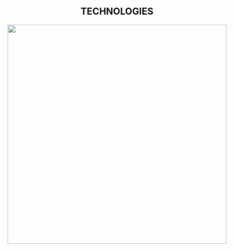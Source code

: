 

<!--Languages and Tools Section-->       
<h2 align="center">TECHNOLOGIES</h2> 
<p align="center">
<img width="500px"  src="https://skillicons.dev/icons?i=js,rust,c,cplusplus&perline=10"  />
</p>
